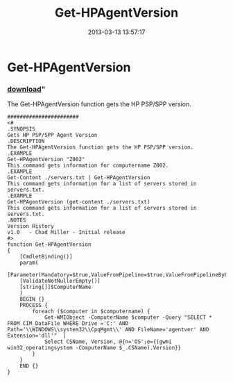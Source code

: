﻿---
pid:            4010
parent:         0
children:       
poster:         Chad Miller
title:          Get-HPAgentVersion
date:           2013-03-13 13:57:17
format:         posh
---

# Get-HPAgentVersion

### [download](4010.ps1)"

The Get-HPAgentVersion function gets the HP PSP/SPP version.

```posh
#######################
<#
.SYNOPSIS
Gets HP PSP/SPP Agent Version
.DESCRIPTION
The Get-HPAgentVersion function gets the HP PSP/SPP version.
.EXAMPLE
Get-HPAgentVersion "Z002"
This command gets information for computername Z002.
.EXAMPLE
Get-Content ./servers.txt | Get-HPAgentVersion
This command gets information for a list of servers stored in servers.txt.
.EXAMPLE
Get-HPAgentVersion (get-content ./servers.txt)
This command gets information for a list of servers stored in servers.txt.
.NOTES 
Version History 
v1.0   - Chad Miller - Initial release 
#>
function Get-HPAgentVersion
{
    [CmdletBinding()]
    param(
    [Parameter(Mandatory=$true,ValueFromPipeline=$true,ValueFromPipelineByPropertyName=$true)]
    [ValidateNotNullorEmpty()]
    [string[]]$ComputerName
    )
    BEGIN {}
    PROCESS {
        foreach ($computer in $computername) {
            Get-WMIObject -ComputerName $computer -Query "SELECT * FROM CIM_DataFile WHERE Drive ='C:' AND Path='\\WINDOWS\\system32\\CpqMgmt\\' AND FileName='agentver' AND Extension='dll'"  |
            Select CSName, Version, @{n='OS';e={(gwmi win32_operatingsystem -ComputerName $_.CSName).Version}}
        }
    }
    END {}
}

```
